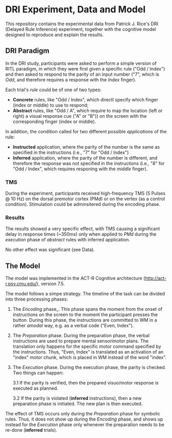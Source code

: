 # DRI Experiment, Data and Model

This repository contains the experimental data from Patrick
J. Rice's DRI (Delayed Rule Inference) experiment, together with the 
cognitive model designed to reproduce and explain the results.


## DRI Paradigm

In the DRI study, participants were asked to perform a simple version
of RITL paradigm, in which they were first given a specific rule ("Odd
/ Index") and then asked to respond to the parity of an input number
("7", which is _Odd_, and therefore requires a response with the
_Index_ finger).

Each trial's _rule_ could be of one of two types:
  * __Concrete__ rules, like "Odd / Index", which directl specify
  which finger (index or middle) to use to respond;
  * __Abstract__ rules, like "Odd / A", which require to map the
  location (left or right) a visual response cue ("A" or "B")) on the
  screen with the corresponding finger (index or middle).

In addition, the condition called for two different possible
_applications_ of the rule:
  * __Instructed__ application, where the parity of the number is the
  same as specified in the instructions (i.e., "7" for "Odd / Index")
  * __Inferred__ application, where the parity of the number is
  different, and therefore the response was not specified in the
  instructions (i.e., "8" for "Odd / Index", which requires responing
  with the _middle_ finger). 

### TMS

During the experiment, participants received high-frequency TMS (5
Pulses @ 10 Hz) on the dorsal premotor cortex (PMd) or on the vertex
(as a control condition). Stimulation could be adminsitered during the
encoding phase.

### Results

The results showed a very specific effect, with TMS causing a
significant delay in response times (~350ms) only when applied to _PMd_
during the _execution_ phase of _abstract_ rules with inferred
application.

No other effect was significant (see Data).

## The Model

The model was implemented in the ACT-R Cognitive architecture
(http://act-r.psy.cmu.edu/), version 7.5.

The model follows a simpe strategy. The timeline of the task can be
divided into three processing phases:

  1. The _Encoding_ phase_. This phase spans the moment from the onset
  of instructions on the screen to the moment the participant presses
  the button. During this phase, the instructions are committed to WM
  in a rather _amodal_ way, e.g. as a verbal code ("Even, Index").

  2. The _Preparation_ phase. During the preparation phase, the
  verbal instructions are used to prepare mental sensorimotor
  plans. The translation only happens for the specific motor command
  specified by the instructions. Thus, "Even, Index" is translated as
  an activation of an "index" motor chunk, which is placed in WM
  instead of the word "index".

  3. The _Execution_ phase. During the execution phase, the parity is
  checked. Two things can happen:

      3.1  If the parity is verified, then the prepared visuo/motor
      response is executed as planned.

	  3.2  If the parity is violated (__inferred__ instructions), then
      a new preparation phase is initiated. The new plan is then
      executed.
		 

The effect of TMS occurs only during the _Preparation_ phase for
symbolic rules. Thus, it does not show up during the _Encoding_ phase,
and shows up instead for the _Execution_ phase only whenever the
preparation needs to be re-done (__inferred__ trials).

